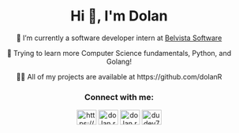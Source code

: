 <h1 align="center">Hi 👋, I'm Dolan</h1>

<p align="center">🔭 I’m currently a software developer intern at <a href="https://belvistasoftware.com/" target="blank">Belvista Software</a></p>

<p align="center">🌱 Trying to learn more Computer Science fundamentals, Python, and Golang!</p>

<p align="center">👨‍💻 All of my projects are available at https://github.com/dolanR</p>

<h3 align="center">Connect with me:</h3>
<p align="center">
<a href="https://linkedin.com/in/https://www.linkedin.com/in/dolan-reynolds-641b0b196/" target="blank"><img align="center" src="https://raw.githubusercontent.com/rahuldkjain/github-profile-readme-generator/master/src/images/icons/Social/linked-in-alt.svg" alt="https://www.linkedin.com/in/dolan-reynolds-641b0b196/" height="30" width="40" /></a>
<a href="https://instagram.com/dolan.reynolds" target="blank"><img align="center" src="https://raw.githubusercontent.com/rahuldkjain/github-profile-readme-generator/master/src/images/icons/Social/instagram.svg" alt="dolan.reynolds" height="30" width="40" /></a>
<a href="https://fb.com/dolan.reynolds" target="blank"><img align="center" src="https://raw.githubusercontent.com/rahuldkjain/github-profile-readme-generator/master/src/images/icons/Social/facebook.svg" alt="dolan.reynolds" height="30" width="40" /></a>
<a href="https://www.leetcode.com/dudey7ftw" target="blank"><img align="center" src="https://raw.githubusercontent.com/rahuldkjain/github-profile-readme-generator/master/src/images/icons/Social/leet-code.svg" alt="dudey7ftw" height="30" width="40" /></a>

</p>

